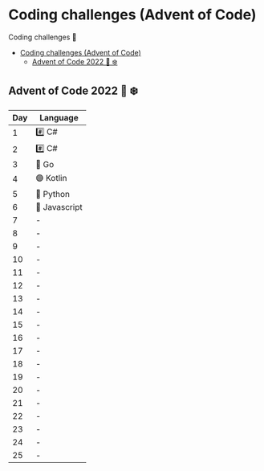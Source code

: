 # Coding challenges (Advent of Code)

Coding challenges 🤖

- [Coding challenges (Advent of Code)](#coding-challenges-advent-of-code)
  - [Advent of Code 2022 🎄 ❄️](#advent-of-code-2022--️)

## Advent of Code 2022 🎄 ❄️

| Day | Language     |
| --- | ------------ |
| 1   | #️⃣ C#         |
| 2   | #️⃣ C#         |
| 3   | 🦫 Go         |
| 4   | 🟣 Kotlin     |
| 5   | 🐍 Python     |
| 6   | 📔 Javascript |
| 7   | -            |
| 8   | -            |
| 9   | -            |
| 10  | -            |
| 11  | -            |
| 12  | -            |
| 13  | -            |
| 14  | -            |
| 15  | -            |
| 16  | -            |
| 17  | -            |
| 18  | -            |
| 19  | -            |
| 20  | -            |
| 21  | -            |
| 22  | -            |
| 23  | -            |
| 24  | -            |
| 25  | -            |